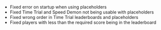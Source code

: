 - Fixed error on startup when using placeholders
- Fixed Time Trial and Speed Demon not being usable with placeholders
- Fixed wrong order in Time Trial leaderboards and placeholders
- Fixed players with less than the required score being in the leaderboard